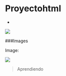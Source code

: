 # Proyectohtml

-

![](https://pandao.github.io/editor.md/images/logos/editormd-logo-180x180.png)


###Images

Image:

![](https://www.google.com/url?sa=i&url=https%3A%2F%2Fblog.hubspot.es%2Fwebsite%2Fcomo-hacer-una-pagina-web-en-html&psig=AOvVaw3U7BPP180LLqtHhn6T4zcW&ust=1724762677394000&source=images&cd=vfe&opi=89978449&ved=0CBQQjRxqFwoTCNjBzenXkogDFQAAAAAdAAAAABAE)

> Aprendiendo
